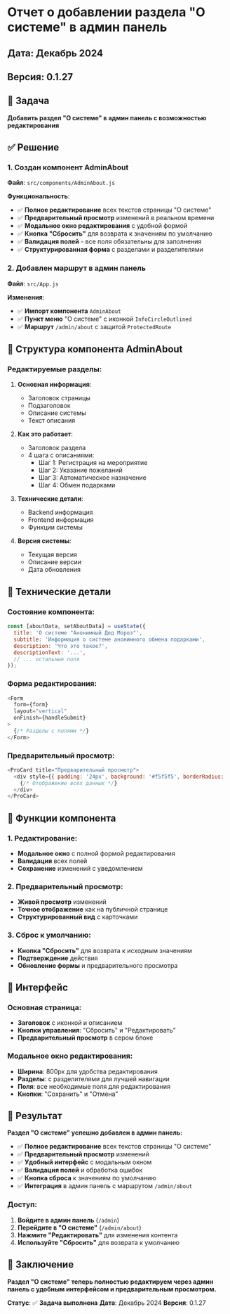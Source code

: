 # Отчет о добавлении раздела "О системе" в админ панель

## Дата: Декабрь 2024
## Версия: 0.1.27

## 🎯 Задача

**Добавить раздел "О системе" в админ панель с возможностью редактирования**

## ✅ Решение

### 1. Создан компонент AdminAbout

**Файл**: `src/components/AdminAbout.js`

**Функциональность**:
- ✅ **Полное редактирование** всех текстов страницы "О системе"
- ✅ **Предварительный просмотр** изменений в реальном времени
- ✅ **Модальное окно редактирования** с удобной формой
- ✅ **Кнопка "Сбросить"** для возврата к значениям по умолчанию
- ✅ **Валидация полей** - все поля обязательны для заполнения
- ✅ **Структурированная форма** с разделами и разделителями

### 2. Добавлен маршрут в админ панель

**Файл**: `src/App.js`

**Изменения**:
- ✅ **Импорт компонента** `AdminAbout`
- ✅ **Пункт меню** "О системе" с иконкой `InfoCircleOutlined`
- ✅ **Маршрут** `/admin/about` с защитой `ProtectedRoute`

## 🎨 Структура компонента AdminAbout

### Редактируемые разделы:

1. **Основная информация**:
   - Заголовок страницы
   - Подзаголовок
   - Описание системы
   - Текст описания

2. **Как это работает**:
   - Заголовок раздела
   - 4 шага с описаниями:
     - Шаг 1: Регистрация на мероприятие
     - Шаг 2: Указание пожеланий
     - Шаг 3: Автоматическое назначение
     - Шаг 4: Обмен подарками

3. **Технические детали**:
   - Backend информация
   - Frontend информация
   - Функции системы

4. **Версия системы**:
   - Текущая версия
   - Описание версии
   - Дата обновления

## 🔧 Технические детали

### Состояние компонента:
```javascript
const [aboutData, setAboutData] = useState({
  title: 'О системе "Анонимный Дед Мороз"',
  subtitle: 'Информация о системе анонимного обмена подарками',
  description: 'Что это такое?',
  descriptionText: '...',
  // ... остальные поля
});
```

### Форма редактирования:
```javascript
<Form
  form={form}
  layout="vertical"
  onFinish={handleSubmit}
>
  {/* Разделы с полями */}
</Form>
```

### Предварительный просмотр:
```javascript
<ProCard title="Предварительный просмотр">
  <div style={{ padding: '24px', background: '#f5f5f5', borderRadius: '8px' }}>
    {/* Отображение всех данных */}
  </div>
</ProCard>
```

## 🎯 Функции компонента

### 1. Редактирование:
- **Модальное окно** с полной формой редактирования
- **Валидация** всех полей
- **Сохранение** изменений с уведомлением

### 2. Предварительный просмотр:
- **Живой просмотр** изменений
- **Точное отображение** как на публичной странице
- **Структурированный вид** с карточками

### 3. Сброс к умолчанию:
- **Кнопка "Сбросить"** для возврата к исходным значениям
- **Подтверждение** действия
- **Обновление формы** и предварительного просмотра

## 📱 Интерфейс

### Основная страница:
- **Заголовок** с иконкой и описанием
- **Кнопки управления**: "Сбросить" и "Редактировать"
- **Предварительный просмотр** в сером блоке

### Модальное окно редактирования:
- **Ширина**: 800px для удобства редактирования
- **Разделы**: с разделителями для лучшей навигации
- **Поля**: все необходимые поля для редактирования
- **Кнопки**: "Сохранить" и "Отмена"

## 🎉 Результат

**Раздел "О системе" успешно добавлен в админ панель:**

- ✅ **Полное редактирование** всех текстов страницы "О системе"
- ✅ **Предварительный просмотр** изменений
- ✅ **Удобный интерфейс** с модальным окном
- ✅ **Валидация полей** и обработка ошибок
- ✅ **Кнопка сброса** к значениям по умолчанию
- ✅ **Интеграция** в админ панель с маршрутом `/admin/about`

### Доступ:
1. **Войдите в админ панель** (`/admin`)
2. **Перейдите в "О системе"** (`/admin/about`)
3. **Нажмите "Редактировать"** для изменения контента
4. **Используйте "Сбросить"** для возврата к умолчанию

## 🎯 Заключение

**Раздел "О системе" теперь полностью редактируем через админ панель с удобным интерфейсом и предварительным просмотром.**

**Статус**: ✅ **Задача выполнена**
**Дата**: Декабрь 2024
**Версия**: 0.1.27
